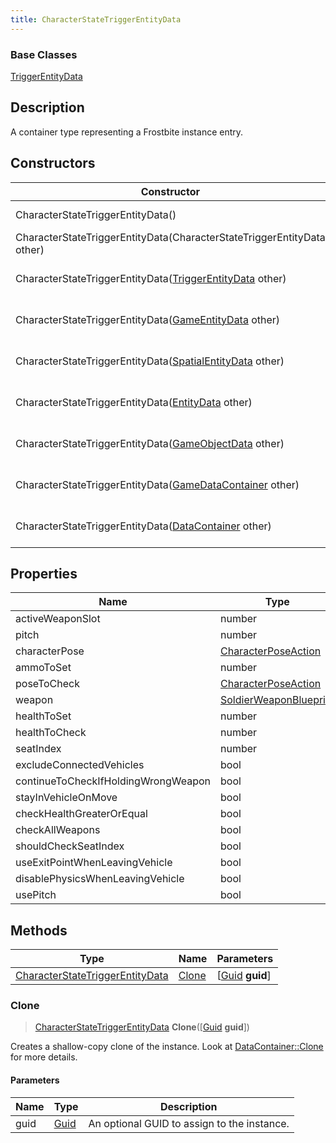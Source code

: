 ```yaml
---
title: CharacterStateTriggerEntityData
---
```

### Base Classes

[TriggerEntityData](TriggerEntityData)

## Description

A container type representing a Frostbite instance entry.

## Constructors

| Constructor                                                                                | Description                                                                                                                                           |
| ------------------------------------------------------------------------------------------ | ----------------------------------------------------------------------------------------------------------------------------------------------------- |
| CharacterStateTriggerEntityData()                                                          | Create a new instance of this container type.                                                                                                         |
| CharacterStateTriggerEntityData(CharacterStateTriggerEntityData other)                     | Create a reference copy of an instance of the same type.                                                                                              |
| CharacterStateTriggerEntityData([TriggerEntityData](TriggerEntityData) other)              | Upcast an instance of type [TriggerEntityData](TriggerEntityData) to [CharacterStateTriggerEntityData](CharacterStateTriggerEntityData).              |
| CharacterStateTriggerEntityData([GameEntityData](GameEntityData) other)                    | Upcast an instance of type [GameEntityData](GameEntityData) to [CharacterStateTriggerEntityData](CharacterStateTriggerEntityData).                    |
| CharacterStateTriggerEntityData([SpatialEntityData](SpatialEntityData) other)              | Upcast an instance of type [SpatialEntityData](SpatialEntityData) to [CharacterStateTriggerEntityData](CharacterStateTriggerEntityData).              |
| CharacterStateTriggerEntityData([EntityData](EntityData) other)                            | Upcast an instance of type [EntityData](EntityData) to [CharacterStateTriggerEntityData](CharacterStateTriggerEntityData).                            |
| CharacterStateTriggerEntityData([GameObjectData](GameObjectData) other)                    | Upcast an instance of type [GameObjectData](GameObjectData) to [CharacterStateTriggerEntityData](CharacterStateTriggerEntityData).                    |
| CharacterStateTriggerEntityData([GameDataContainer](GameDataContainer) other)              | Upcast an instance of type [GameDataContainer](GameDataContainer) to [CharacterStateTriggerEntityData](CharacterStateTriggerEntityData).              |
| CharacterStateTriggerEntityData([DataContainer](/vext/ref/shared/class/datacontainer) other) | Upcast an instance of type [DataContainer](/vext/ref/shared/class/datacontainer) to [CharacterStateTriggerEntityData](CharacterStateTriggerEntityData). |

## Properties

| Name                                | Type                                             | Description |
| ----------------------------------- | ------------------------------------------------ | ----------- |
| activeWeaponSlot                    | number                                           |             |
| pitch                               | number                                           |             |
| characterPose                       | [CharacterPoseAction](CharacterPoseAction)       |             |
| ammoToSet                           | number                                           |             |
| poseToCheck                         | [CharacterPoseAction](CharacterPoseAction)       |             |
| weapon                              | [SoldierWeaponBlueprint](SoldierWeaponBlueprint) |             |
| healthToSet                         | number                                           |             |
| healthToCheck                       | number                                           |             |
| seatIndex                           | number                                           |             |
| excludeConnectedVehicles            | bool                                             |             |
| continueToCheckIfHoldingWrongWeapon | bool                                             |             |
| stayInVehicleOnMove                 | bool                                             |             |
| checkHealthGreaterOrEqual           | bool                                             |             |
| checkAllWeapons                     | bool                                             |             |
| shouldCheckSeatIndex                | bool                                             |             |
| useExitPointWhenLeavingVehicle      | bool                                             |             |
| disablePhysicsWhenLeavingVehicle    | bool                                             |             |
| usePitch                            | bool                                             |             |

## Methods

| Type                                                               | Name            | Parameters                                     |
| ------------------------------------------------------------------ | --------------- | ---------------------------------------------- |
| [CharacterStateTriggerEntityData](CharacterStateTriggerEntityData) | [Clone](#clone) | \[[Guid](/vext/ref/shared/class/guid) **guid**\] |

### Clone

> [CharacterStateTriggerEntityData](CharacterStateTriggerEntityData) **Clone**(\[[Guid](/vext/ref/shared/class/guid) **guid**\])

Creates a shallow-copy clone of the instance. Look at [DataContainer::Clone](/vext/ref/shared/class/datacontainer#clone) for more details.

#### Parameters

| Name | Type         | Description                                 |
| ---- | ------------ | ------------------------------------------- |
| guid | [Guid](Guid) | An optional GUID to assign to the instance. |

